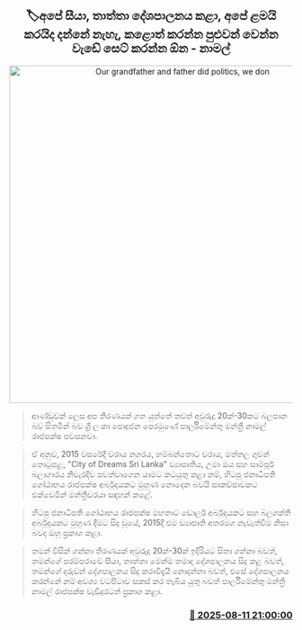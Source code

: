 <p align='center'><b><h2 align='center' title='Our grandfather and father did politics, we don't know if our children will do it, if they do, we need to set things up so that they can do it - Namal'>🏷අපේ සීයා, තාත්තා දේශපාලනය කළා, අපේ ළමයි කරයිද දන්නේ නැහැ, කළොත් කරන්න පුළුවන් වෙන්න වැඩේ සෙට් කරන්න ඕන - නාමල්</h2></b></p>
<p align='center'><img src='https://helakuru.sgp1.cdn.digitaloceanspaces.com/esana/images/lib/namal-rajapaksha-ff.jpg' width='600' alt='Our grandfather and father did politics, we don't know if our children will do it, if they do, we need to set things up so that they can do it - Namal'></p>

> ආණ්ඩුවක් ලෙස අප තීරණයක් ගත යුත්තේ තවත් අවුරුදු 20ක්-30කට බලපාන බව සිතමින් බව ශ්‍රී ලංකා පොදුජන පෙරමුණේ පාර්ලිමේන්තු මන්ත්‍රී නාමල් රාජපක්ෂ පවසනවා.

> ඒ අනුව, 2015 වසරේදී වරාය නගරය, හම්බන්තොට වරාය, මත්තල ගුවන් තොටුපළ, "City of Dreams Sri Lanka" ව්‍යාපෘතිය, උමා ඔය සහ සාම්පූර් බලාගාරය නිවැරදිව පවත්වාගෙන යාමට කටයුතු කළා නම්, හිටපු ජනාධිපති ගෝඨාභය රාජපක්ෂ අර්බුදයකට මුහුණ නොදෙන බවයි සාකච්ඡාවකට එක්වෙමින් මන්ත්‍රීවරයා සඳහන් කළේ.

> හිටපු ජනාධිපති ගෝඨාභය රාජපක්ෂ මහතාට ඩොලර් අර්බුදයකට සහ බලශක්ති අර්බුදයකට මුහුණ දීමට සිදු වූයේ, 2015දී එම ව්‍යාපෘති අතරමග නැවැත්වීම නිසා බවද ඔහු ප්‍රකාශ කළා.

> තමන් විසින් ගන්නා තීරණයක් අවුරුදු 20ක්-30ක් ඉදිරියට සිතා ගන්නා බවත්, තමන්ගේ පරම්පරාවේ සීයා, තාත්තා මෙන්ම තමාද දේශපාලනය සිදු කළ බවත්, තමන්ගේ දරුවන් දේශපාලනය සිදු කරාවිදැයි නොදන්නා බවත්, එසේ දේශපාලනය කරන්නේ නම් අවශ්‍ය වටපිටාව සකස් කර තැබිය යුතු බවත් පාර්ලිමේන්තු මන්ත්‍රී නාමල් රාජපක්ෂ වැඩිදුරටත් ප්‍රකාශ කළා.



<h3 align='right'><a href='https://www.helakuru.lk/esana/p/112611/'>📅 2025-08-11 21:00:00</a></h3>
